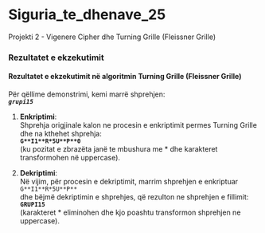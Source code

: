 # Siguria_te_dhenave_25
Projekti 2 - Vigenere Cipher dhe Turning Grille (Fleissner Grille)

### Rezultatet e ekzekutimit

#### Rezultatet e ekzekutimit në algoritmin Turning Grille (Fleissner Grille)

Për qëllime demonstrimi, kemi marrë shprehjen:  
**_`grupi15`_**

1. **Enkriptimi**:  
   Shprehja origjinale kalon ne procesin e enkriptimit permes Turning Grille dhe na kthehet shprehja:  
   **`G**I1**R*5U**P**0`**  
   (ku pozitat e zbrazëta janë te mbushura me * dhe karakteret transformohen në uppercase).

2. **Dekriptimi**:   
   Në vijim, për procesin e dekriptimit, marrim shprehjen e enkriptuar  
   `G**I1**R*5U**P**`  
   dhe bëjmë dekriptimin e shprehjes, që rezulton ne shprehjen e fillimit:  
   **`GRUPI15`**  
   (karakteret * eliminohen dhe kjo poashtu transformon shprehjen ne uppercase).

